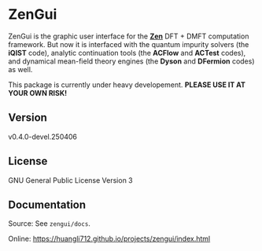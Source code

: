 # ZenGui

ZenGui is the graphic user interface for the [**Zen**](https://github.com/huangli712/Zen) DFT + DMFT computation framework. But now it is interfaced with the quantum impurity solvers (the **iQIST** code), analytic continuation tools (the **ACFlow** and **ACTest** codes), and dynamical mean-field theory engines (the **Dyson** and **DFermion** codes) as well.

This package is currently under heavy developement. **PLEASE USE IT AT YOUR OWN RISK!**

## Version

v0.4.0-devel.250406

## License

GNU General Public License Version 3

## Documentation

Source: See `zengui/docs`.

Online: https://huangli712.github.io/projects/zengui/index.html
